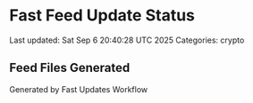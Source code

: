 # Fast Feed Update Status
Last updated: Sat Sep  6 20:40:28 UTC 2025
Categories: crypto

## Feed Files Generated

Generated by Fast Updates Workflow
